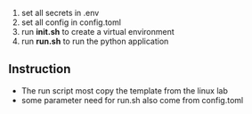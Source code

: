 1. set all secrets in .env
2. set all config in config.toml
3. run **init.sh** to create a virtual environment
4. run **run.sh** to run the python application

## Instruction
- The run script most copy the template from the linux lab
- some parameter need for run.sh also come from config.toml